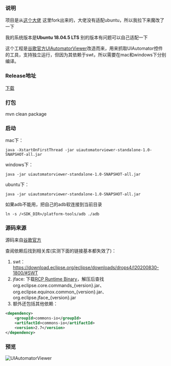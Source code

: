 ### 说明
项目是从[这个大佬](https://github.com/cmlanche/uiautomatorviewer-standalone) 这里fork出来的，大佬没有适配ubuntu，所以我拉下来魔改了一下

我的系统版本是**Ubuntu 18.04.5 LTS** 别的版本有问题可以自己适配一下

这个工程是[谷歌官方UIAutomatorViewer](https://android.googlesource.com/platform/tools/swt/+/refs/heads/android10-release/uiautomatorviewer/)改造而来，用来抓取UIAutomator控件的工具，支持独立运行，但因为其依赖于swt，所以需要在mac和windows下分别编译。

### Release地址
[下载](https://github.com/lyp82nlf/uiautomatorviewer-standalone-ubuntu/releases/tag/1.1)

### 打包
mvn clean package

### 启动
mac下：
```shell
java -XstartOnFirstThread -jar uiautomatorviewer-standalone-1.0-SNAPSHOT-all.jar
```
windows下：
```shell
java -jar uiautomatorviewer-standalone-1.0-SNAPSHOT-all.jar
```
ubuntu下：
```shell
java -jar uiautomatorviewer-standalone-1.0-SNAPSHOT-all.jar
```

如果adb不能用，把自己的adb软连接到当前目录
```shell
ln -s /<SDK_DIR>/platform-tools/adb ./adb
```

### 源码来源
源码来自[谷歌官方](https://android.googlesource.com/platform/tools/swt/+/refs/heads/android10-release/uiautomatorviewer/)

查阅依赖后找到相关库(实测下面的链接基本都失效了)：
1. swt：https://download.eclipse.org/eclipse/downloads/drops4/I20200830-1800/#SWT
2. jface: 下载[RCP Runtime Binary](https://download.eclipse.org/eclipse/downloads/drops4/I20200830-1800/)，解压后查找org.eclipse.core.commands_{version}.jar、org.eclipse.equinox.common_{version}.jar、org.eclipse.jface_{version}.jar
3. 额外还包括其他依赖：
```xml
<dependency>
    <groupId>commons-io</groupId>
    <artifactId>commons-io</artifactId>
    <version>2.7</version>
</dependency>
```

### 预览
![UIAutomatorViewer](https://indiehackers-1251406926.cos.ap-chengdu.myqcloud.com/hackers/3d1o1.png)
